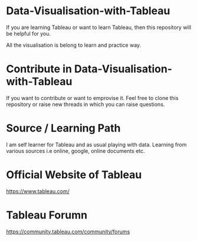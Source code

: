 # Data-Visualisation-with-Tableau
If you are learning Tableau or want to learn Tableau, then this repository will be helpful for you. 

All the visualisation is belong to learn and practice way. 

# Contribute in Data-Visualisation-with-Tableau
If you want to contribute or want to emprovise it. Feel free to clone this repository or raise new threads in which you can raise questions. 

# Source / Learning Path
I am self learner for Tableau and as usual playing with data. Learning from various sources i.e online, google, online documents etc. 

# Official Website of Tableau
https://www.tableau.com/

# Tableau Forumn 
https://community.tableau.com/community/forums


